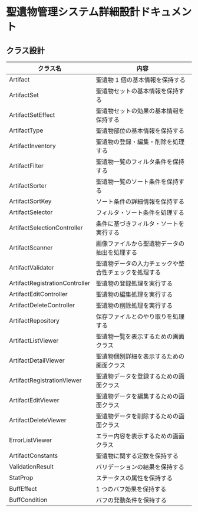 # 聖遺物管理システム詳細設計ドキュメント

## クラス設計

| クラス名                       | 内容                                                 |
| ------------------------------ | ---------------------------------------------------- |
| Artifact                       | 聖遺物 1 個の基本情報を保持する                      |
| ArtifactSet                    | 聖遺物セットの基本情報を保持する                     |
| ArtifactSetEffect              | 聖遺物セットの効果の基本情報を保持する               |
| ArtifactType                   | 聖遺物部位の基本情報を保持する                       |
| ArtifactInventory              | 聖遺物の登録・編集・削除を処理する                   |
| ArtifactFilter                 | 聖遺物一覧のフィルタ条件を保持する                   |
| ArtifactSorter                 | 聖遺物一覧のソート条件を保持する                     |
| ArtifactSortKey                | ソート条件の詳細情報を保持する                       |
| ArtifactSelector               | フィルタ・ソート条件を処理する                       |
| ArtifactSelectionController    | 条件に基づきフィルタ・ソートを実行する               |
| ArtifactScanner                | 画像ファイルから聖遺物データの抽出を処理する         |
| ArtifactValidator              | 聖遺物データの入力チェックや整合性チェックを処理する |
| ArtifactRegistrationController | 聖遺物の登録処理を実行する                           |
| ArtifactEditController         | 聖遺物の編集処理を実行する                           |
| ArtifactDeleteController       | 聖遺物の削除処理を実行する                           |
| ArtifactRepository             | 保存ファイルとのやり取りを処理する                   |
| ArtifactListViewer             | 聖遺物一覧を表示するための画面クラス                 |
| ArtifactDetailViewer           | 聖遺物個別詳細を表示するための画面クラス             |
| ArtifactRegistrationViewer     | 聖遺物データを登録するための画面クラス               |
| ArtifactEditViewer             | 聖遺物データを編集するための画面クラス               |
| ArtifactDeleteViewer           | 聖遺物データを削除するための画面クラス               |
| ErrorListViewer                | エラー内容を表示するための画面クラス                 |
| ArtifactConstants              | 聖遺物に関する定数を保持する                         |
| ValidationResult               | バリデーションの結果を保持する                       |
| StatProp                       | ステータスの属性を保持する                           |
| BuffEffect                     | 1 つのバフ効果を保持する                             |
| BuffCondition                  | バフの発動条件を保持する                             |
